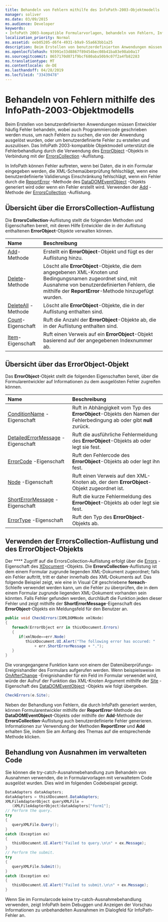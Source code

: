 ```yaml
---
title: Behandeln von Fehlern mithilfe des InfoPath-2003-Objektmodells
manager: soliver
ms.date: 03/09/2015
ms.audience: Developer
keywords:
- InfoPath 2003-kompatible Formularvorlagen, behandeln von Fehlern, InfoPath 2003-kompatible Formularvorlagen, Fehlerbehandlung, Formularvorlagen [InfoPath 2007], Fehlerbehandlung, Fehlerbehandlung [InfoPath 2007], InfoPath 2003-kompatible Formularvorlagen
localization_priority: Normal
ms.assetid: eeb05205-d6f4-4931-b9a9-55a663bb1a25
description: Beim Erstellen von benutzerdefinierten Anwendungen müssen Entwickler häufig Fehler behandeln, wobei auch Programmiercode geschrieben werden muss, um nach Fehlern zu suchen, die von der Anwendung ausgelöst wurden, oder um benutzerdefinierte Fehler zu erstellen und auszulösen. Das InfoPath 2003-kompatible Objektmodell unterstützt die Fehlerbehandlung durch die Verwendung des ErrorObject-Objekts in Verbindung mit der ErrorsCollection-Auflistung.
ms.openlocfilehash: 93991e33d8867f89454bec08b41ba83e98ab0a17
ms.sourcegitcommit: 8657170d071f9bcf680aba50b9c07f2a4fb82283
ms.translationtype: MT
ms.contentlocale: de-DE
ms.lasthandoff: 04/28/2019
ms.locfileid: "33439478"
---
```

# <a name="handle-errors-using-the-infopath-2003-object-model"></a>Behandeln von Fehlern mithilfe des InfoPath-2003-Objektmodells

Beim Erstellen von benutzerdefinierten Anwendungen müssen Entwickler häufig Fehler behandeln, wobei auch Programmiercode geschrieben werden muss, um nach Fehlern zu suchen, die von der Anwendung ausgelöst wurden, oder um benutzerdefinierte Fehler zu erstellen und auszulösen. Das InfoPath 2003-kompatible Objektmodell unterstützt die Fehlerbehandlung durch die Verwendung des [ErrorObject](https://msdn.microsoft.com/library/Microsoft.Office.Interop.InfoPath.SemiTrust.ErrorObject.aspx) -Objekts in Verbindung mit der [ErrorsCollection](https://msdn.microsoft.com/library/Microsoft.Office.Interop.InfoPath.SemiTrust.ErrorsCollection.aspx) -Auflistung. 
  
In InfoPath können Fehler auftreten, wenn bei Daten, die in ein Formular eingegeben werden, die XML-Schemaüberprüfung fehlschlägt, wenn eine benutzerdefinierte Validierungs Einschränkung fehlschlägt, wenn ein Fehler durch die [ReportError](https://msdn.microsoft.com/library/Microsoft.Office.Interop.InfoPath.SemiTrust.DataDOMEvent.ReportError.aspx) -Methode des [DataDOMEventObject](https://msdn.microsoft.com/library/Microsoft.Office.Interop.InfoPath.SemiTrust.DataDOMEventObject.aspx) -Objekts generiert wird oder wenn ein Fehler erstellt wird. Verwenden der [Add](https://msdn.microsoft.com/library/Microsoft.Office.Interop.InfoPath.SemiTrust.Errors.Add.aspx) -Methode der [ErrorsCollection](https://msdn.microsoft.com/library/Microsoft.Office.Interop.InfoPath.SemiTrust.ErrorsCollection.aspx) -Auflistung. 
  
## <a name="overview-of-the-errorscollection-collection"></a>Übersicht über die ErrorsCollection-Auflistung

Die **ErrorsCollection**-Auflistung stellt die folgenden Methoden und Eigenschaften bereit, mit deren Hilfe Entwickler die in der Auflistung enthaltenen **ErrorObject**-Objekte verwalten können. 
  
|**Name**|**Beschreibung**|
|:-----|:-----|
|[Add](https://msdn.microsoft.com/library/Microsoft.Office.Interop.InfoPath.SemiTrust.Errors.Add.aspx)-Methode  <br/> |Erstellt ein **ErrorObject**-Objekt und fügt es der Auflistung hinzu.  <br/> |
|[Delete](https://msdn.microsoft.com/library/Microsoft.Office.Interop.InfoPath.SemiTrust.Errors.Delete.aspx)-Methode  <br/> |Löscht alle **ErrorObject**-Objekte, die dem angegebenen XML-Knoten und Bedingungsnamen zugeordnet sind, mit Ausnahme von benutzerdefinierten Fehlern, die mithilfe der **ReportError**-Methode hinzugefügt wurden.  <br/> |
|[DeleteAll](https://msdn.microsoft.com/library/Microsoft.Office.Interop.InfoPath.SemiTrust.Errors.DeleteAll.aspx) -Methode  <br/> |Löscht alle **ErrorObject**-Objekte, die in der Auflistung enthalten sind.  <br/> |
|[Count](https://msdn.microsoft.com/library/Microsoft.Office.Interop.InfoPath.SemiTrust.Errors.Count.aspx)-Eigenschaft  <br/> |Ruft die Anzahl der **ErrorObject**-Objekte ab, die in der Auflistung enthalten sind.  <br/> |
|[Item](https://msdn.microsoft.com/library/Microsoft.Office.Interop.InfoPath.SemiTrust.Errors.Item.aspx)-Eigenschaft  <br/> |Ruft einen Verweis auf ein **ErrorObject**-Objekt basierend auf der angegebenen Indexnummer ab.  <br/> |
   
## <a name="overview-of-the-errorobject-object"></a>Übersicht über das ErrorObject-Objekt

Das **ErrorObject**-Objekt stellt die folgenden Eigenschaften bereit, über die Formularentwickler auf Informationen zu dem ausgelösten Fehler zugreifen können. 
  
|**Name**|**Beschreibung**|
|:-----|:-----|
|[ConditionName](https://msdn.microsoft.com/library/Microsoft.Office.Interop.InfoPath.SemiTrust.Error.ConditionName.aspx) -Eigenschaft  <br/> |Ruft in Abhängigkeit vom Typ des **ErrorObject**-Objekts den Namen der Fehlerbedingung ab oder gibt **null** zurück.  <br/> |
|[DetailedErrorMessage](https://msdn.microsoft.com/library/Microsoft.Office.Interop.InfoPath.SemiTrust.Error.DetailedErrorMessage.aspx) -Eigenschaft  <br/> |Ruft die ausführliche Fehlermeldung des **ErrorObject**-Objekts ab oder legt sie fest.  <br/> |
|[ErrorCode](https://msdn.microsoft.com/library/Microsoft.Office.Interop.InfoPath.SemiTrust.Error.ErrorCode.aspx) -Eigenschaft  <br/> |Ruft den Fehlercode des **ErrorObject**-Objekts ab oder legt ihn fest.  <br/> |
|[Node](https://msdn.microsoft.com/library/Microsoft.Office.Interop.InfoPath.SemiTrust.Error.Node.aspx) -Eigenschaft  <br/> |Ruft einen Verweis auf den XML-Knoten ab, der dem **ErrorObject**-Objekt zugeordnet ist.  <br/> |
|[ShortErrorMessage](https://msdn.microsoft.com/library/Microsoft.Office.Interop.InfoPath.SemiTrust.Error.ShortErrorMessage.aspx) -Eigenschaft  <br/> |Ruft die kurze Fehlermeldung des **ErrorObject**-Objekts ab oder legt sie fest.  <br/> |
|[ErrorType](https://msdn.microsoft.com/library/Microsoft.Office.Interop.InfoPath.SemiTrust.Error.ErrorType.aspx) -Eigenschaft  <br/> |Ruft den Typ des **ErrorObject**-Objekts ab.  <br/> |
   
## <a name="using-the-errorscollection-and-errorobject"></a>Verwenden der ErrorsCollection-Auflistung und des ErrorObject-Objekts

Der **** Zugriff auf die ErrorsCollection-Auflistung erfolgt über die [Errors](https://msdn.microsoft.com/library/Microsoft.Office.Interop.InfoPath.SemiTrust._XDocument.Errors.aspx) -Eigenschaft des [XDocument](https://msdn.microsoft.com/library/Microsoft.Office.Interop.InfoPath.SemiTrust.XDocument.aspx) -Objekts. Die **ErrorsCollection**-Auflistung ist dem einem Formular zugrunde liegenden XML-Dokument zugeordnet; falls ein Fehler auftritt, tritt er daher innerhalb des XML-Dokuments auf. Das folgende Beispiel zeigt, wie eine in Visual C# geschriebene **foreach**-Schleife verwendet werden kann, um die Fehler zu überprüfen, die in dem einem Formular zugrunde liegenden XML-Dokument vorhanden sein könnten. Falls Fehler gefunden werden, durchläuft die Funktion jeden dieser Fehler und zeigt mithilfe der **ShortErrorMessage**-Eigenschaft des **ErrorObject**-Objekts ein Meldungsfeld für den Benutzer an. 
  
```cs
public void CheckErrors(IXMLDOMNode xmlNode)
{
   foreach(ErrorObject err in thisXDocument.Errors)
   {
      if(xmlNode==err.Node)
         thisXDocument.UI.Alert("The following error has occured: "
             + err.ShortErrorMessage + ".");
   }
}
```

Die vorangegangene Funktion kann von einem der Datenüberprüfungs-Ereignishandler des Formulars aufgerufen werden. Wenn beispielsweise im [OnAfterChange](https://msdn.microsoft.com/library/Microsoft.Office.Interop.InfoPath.SemiTrust._DataDOMEventSink_Event.OnAfterChange.aspx) -Ereignishandler für ein Feld im Formular verwendet wird, würde der Aufruf der Funktion das XML-Knoten Argument mithilfe der [Site](https://msdn.microsoft.com/library/Microsoft.Office.Interop.InfoPath.SemiTrust.DataDOMEvent.Site.aspx) -Eigenschaft des [DataDOMEventObject](https://msdn.microsoft.com/library/Microsoft.Office.Interop.InfoPath.SemiTrust.DataDOMEventObject.aspx) -Objekts wie folgt übergeben. 
  
```cs
CheckErrors(e.Site);
```

Neben der Behandlung von Fehlern, die durch InfoPath generiert werden, können Formularentwickler mithilfe der **ReportError**-Methode des **DataDOMEventObject**-Objekts oder mithilfe der **Add**-Methode der **ErrorsCollection**-Auflistung auch benutzerdefinierte Fehler generieren. Informationen zur Verwendung der Methoden **ReportError** und **Add** erhalten Sie, indem Sie am Anfang des Themas auf die entsprechende Methode klicken. 
  
## <a name="handling-managed-code-exceptions"></a>Behandlung von Ausnahmen im verwalteten Code

Sie können die try-catch-Ausnahmebehandlung zum Behandeln von Ausnahmen verwenden, die in Formularvorlagen mit verwaltetem Code ausgelöst wurden. Dies wird im folgenden Codebeispiel gezeigt.
  
```cs
DataAdapters dataAdapters;
dataAdapters = thisXDocument.DataAdapters; 
XMLFileAdapterObject queryXMLFile = 
   (XMLFileAdapterObject)dataAdapters["form1"];
// Perform the query.
try
{
   queryXMLFile.Query();
}
catch (Exception ex)
{
   thisXDocument.UI.Alert("Failed to query.\n\n" + ex.Message);
}
// Perform the submit.
try
{
   queryXMLFile.Submit();
}
catch (Exception ex)
{
   thisXDocument.UI.Alert("Failed to submit.\n\n" + ex.Message);
}
```

Wenn Sie im Formularcode keine try-catch-Ausnahmebehandlung verwenden, zeigt InfoPath beim Debuggen und Anzeigen der Vorschau Informationen zu unbehandelten Ausnahmen im Dialogfeld für InfoPath-Fehler an. 
  

